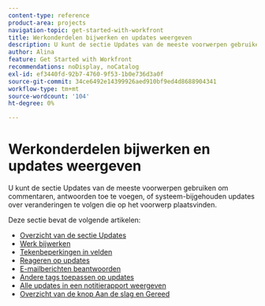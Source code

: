 ```yaml
---
content-type: reference
product-area: projects
navigation-topic: get-started-with-workfront
title: Werkonderdelen bijwerken en updates weergeven
description: U kunt de sectie Updates van de meeste voorwerpen gebruiken om commentaren, antwoorden toe te voegen, of systeem-bijgehouden updates over veranderingen te volgen die op het voorwerp plaatsvinden.
author: Alina
feature: Get Started with Workfront
recommendations: noDisplay, noCatalog
exl-id: ef3440fd-92b7-4760-9f53-1b0e736d3a0f
source-git-commit: 34ce6492e14399926aed910bf9ed4d8688904341
workflow-type: tm+mt
source-wordcount: '104'
ht-degree: 0%

---
```


# Werkonderdelen bijwerken en updates weergeven

U kunt de sectie Updates van de meeste voorwerpen gebruiken om commentaren, antwoorden toe te voegen, of systeem-bijgehouden updates over veranderingen te volgen die op het voorwerp plaatsvinden.

Deze sectie bevat de volgende artikelen:

* [Overzicht van de sectie Updates](../../workfront-basics/updating-work-items-and-viewing-updates/updates-tab-overview.md)
* [Werk bijwerken](../../workfront-basics/updating-work-items-and-viewing-updates/update-work.md)
* [Tekenbeperkingen in velden](../../workfront-basics/updating-work-items-and-viewing-updates/character-limits-in-fields.md)
* [Reageren op updates](../../workfront-basics/updating-work-items-and-viewing-updates/reply-to-updates.md)
* [E-mailberichten beantwoorden](../../workfront-basics/updating-work-items-and-viewing-updates/reply-to-email-notifications.md)
* [Andere tags toepassen op updates](../../workfront-basics/updating-work-items-and-viewing-updates/tag-others-on-updates.md)
* [Alle updates in een notitierapport weergeven](../../workfront-basics/updating-work-items-and-viewing-updates/view-all-updates-in-a-report.md)
* [Overzicht van de knop Aan de slag en Gereed](../../workfront-basics/updating-work-items-and-viewing-updates/work-on-it-and-done-buttons-accept-complete-work.md)

